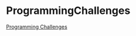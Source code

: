 # ProgrammingChallenges

[Programming Challenges](http://acm.cs.buap.mx/downloads/Programming_Challenges.pdf)
